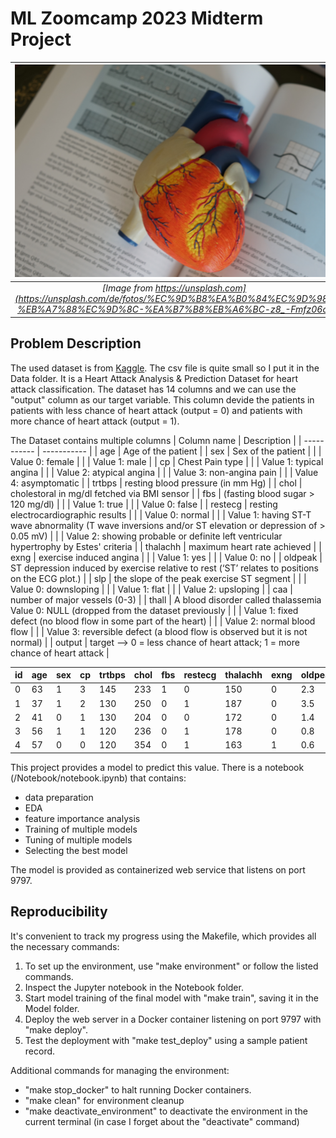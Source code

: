 # ML Zoomcamp 2023 Midterm Project
|![](Images/robina-weermeijer-z8_-Fmfz06c-unsplash.jpg)|
|:--:|
|*[Image from https://unsplash.com](https://unsplash.com/de/fotos/%EC%9D%B8%EA%B0%84%EC%9D%98-%EB%A7%88%EC%9D%8C-%EA%B7%B8%EB%A6%BC-z8_-Fmfz06c)*|

## Problem Description
The used dataset is from [Kaggle](https://www.kaggle.com/datasets/rashikrahmanpritom/heart-attack-analysis-prediction-dataset/data).
The csv file is quite small so I put it in the Data folder.
It is a Heart Attack Analysis & Prediction Dataset for heart attack classification.
The dataset has 14 columns and we can use the "output" column as our target variable. This column devide the patients in patients with less chance of heart attack (output = 0) and patients with more chance of heart attack (output = 1). 

The Dataset contains multiple columns
| Column name | Description |
| ----------- | ----------- |
| age | Age of the patient  |
| sex | Sex of the patient  |
|     |   Value 0: female   |
|     |   Value 1: male     |
| cp  | Chest Pain type     |
|     |   Value 1: typical angina |
|     |   Value 2: atypical angina |
|     |   Value 3: non-angina pain |
|     |   Value 4: asymptomatic |
| trtbps |    resting blood pressure (in mm Hg) |
| chol   |   cholestoral in mg/dl fetched via BMI sensor |
| fbs    |   (fasting blood sugar > 120 mg/dl) |
|     |   Value 1: true |
|     |   Value 0: false |
| restecg |	resting electrocardiographic results |
|     |   Value 0: normal |
|     |   Value 1: having ST-T wave abnormality (T wave inversions and/or ST elevation or depression of > 0.05 mV) |
|     |   Value 2: showing probable or definite left ventricular hypertrophy by Estes' criteria |
| thalachh |  maximum heart rate achieved |
| exng  |    exercise induced angina |
|     |           Value 1: yes |
|     |           Value 0: no |
| oldpeak |   ST depression induced by exercise relative to rest (‘ST’ relates to positions on the ECG plot.) |
| slp     |  the slope of the peak exercise ST segment |
|     |           Value 0: downsloping |
|     |           Value 1: flat |
|     |           Value 2: upsloping |
| caa |      number of major vessels (0-3) |
| thall |    A blood disorder called thalassemia Value 0: NULL (dropped from the dataset previously |
|     |   Value 1: fixed defect (no blood flow in some part of the heart) |
|     |   Value 2: normal blood flow |
|     |   Value 3: reversible defect (a blood flow is observed but it is not normal) |
| output |   target --> 0 = less chance of heart attack; 1 = more chance of heart attack |

| id | age | sex | cp | trtbps | chol | fbs | restecg | thalachh | exng | oldpeak | slp | caa | thall |	output |
|-|-----|-----|-----|-----|-----|-----|-----|-----|-----|-----|-----|-----|-----|-----|
| 0 | 63 | 1 | 3 | 145 | 233 | 1 | 0 | 150 | 0 | 2.3 | 0 | 0 | 1 | 1 |
| 1 | 37 | 1 | 2 | 130 | 250 | 0 | 1 | 187 | 0 | 3.5 | 0 | 0 | 2 | 1 |
| 2 | 41 | 0 | 1 | 130 | 204 | 0 | 0 | 172 | 0 | 1.4 | 2 | 0 | 2 | 1 |
| 3 | 56 | 1 | 1 | 120 | 236 | 0 | 1 | 178 | 0 | 0.8 | 2 | 0 | 2 | 1 |
| 4 | 57 | 0 | 0 | 120 | 354 | 0 | 1 | 163 | 1 | 0.6 | 2 | 0 | 2 | 1 |

This project provides a model to predict this value. 
There is a notebook (/Notebook/notebook.ipynb) that contains:
- data preparation 
- EDA
- feature importance analysis
- Training of multiple models
- Tuning of multiple models 
- Selecting the best model

The model is provided as containerized web service that listens on port 9797.

## Reproducibility
It's convenient to track my progress using the Makefile, which provides all the necessary commands:
1. To set up the environment, use "make environment" or follow the listed commands.
2. Inspect the Jupyter notebook in the Notebook folder.
3. Start model training of the final model with "make train", saving it in the Model folder.
4. Deploy the web server in a Docker container listening on port 9797 with "make deploy".
5. Test the deployment with "make test_deploy" using a sample patient record.

Additional commands for managing the environment:
- "make stop_docker" to halt running Docker containers.
- "make clean" for environment cleanup
- "make deactivate_environment" to deactivate the environment in the current terminal (in case I forget about the "deactivate" command)
